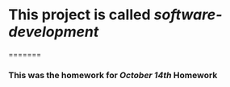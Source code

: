 # This project is called *software-development*
=======
### This was the homework for _October 14th_ Homework 
